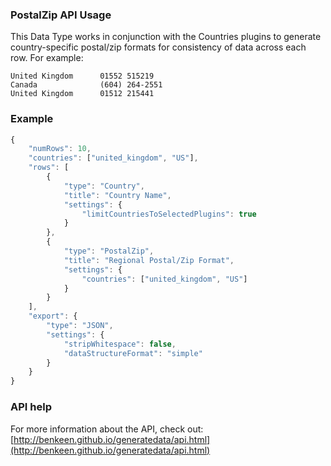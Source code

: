 ### PostalZip API Usage

This Data Type works in conjunction with the Countries plugins to generate country-specific postal/zip formats 
for consistency of data across each row. For example:


```
United Kingdom      01552 515219
Canada              (604) 264-2551
United Kingdom      01512 215441
```

### Example 

```javascript
{
    "numRows": 10,
    "countries": ["united_kingdom", "US"], 
    "rows": [
        {
            "type": "Country",
            "title": "Country Name",
            "settings": {
                "limitCountriesToSelectedPlugins": true
            }
        },
        { 
            "type": "PostalZip",
            "title": "Regional Postal/Zip Format",
            "settings": {
                "countries": ["united_kingdom", "US"]
            }
        }
    ],
    "export": {
        "type": "JSON",
        "settings": {
            "stripWhitespace": false,
            "dataStructureFormat": "simple"
        }
    }
}
```

### API help

For more information about the API, check out:
[http://benkeen.github.io/generatedata/api.html](http://benkeen.github.io/generatedata/api.html)
